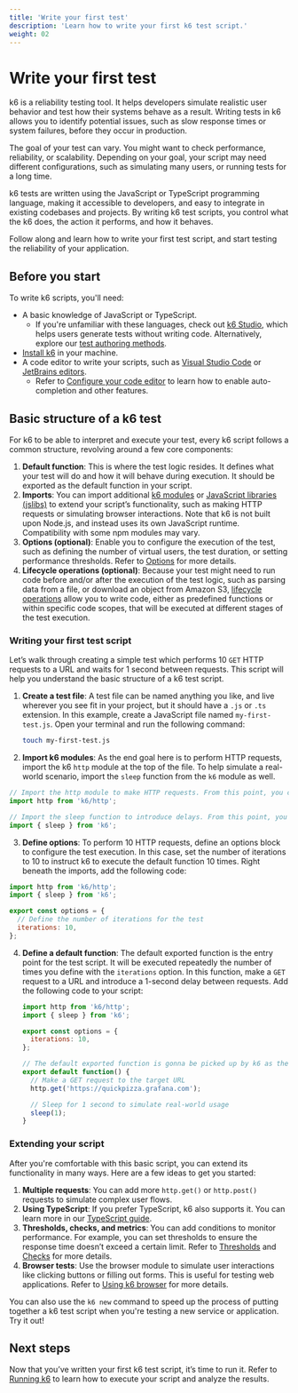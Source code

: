 ```yaml
---
title: 'Write your first test'
description: 'Learn how to write your first k6 test script.'
weight: 02
---
```


# Write your first test

k6 is a reliability testing tool. It helps developers simulate realistic user behavior and test how their systems behave as a result. Writing tests in k6 allows you to identify potential issues, such as slow response times or system failures, before they occur in production.

The goal of your test can vary. You might want to check performance, reliability, or scalability. Depending on your goal, your script may need different configurations, such as simulating many users, or running tests for a long time.

k6 tests are written using the JavaScript or TypeScript programming language, making it accessible to developers, and easy to integrate in existing codebases and projects. By writing k6 test scripts, you control what the k6 does, the action it performs, and how it behaves.

Follow along and learn how to write your first test script, and start testing the reliability of your application.

## Before you start

To write k6 scripts, you'll need:

- A basic knowledge of JavaScript or TypeScript.
  - If you're unfamiliar with these languages, check out [k6 Studio](https://grafana.com/docs/k6/<K6_VERSION>/k6-studio/), which helps users generate tests without writing code. Alternatively, explore our [test authoring methods](https://grafana.com/docs/k6/<K6_VERSION>/using-k6/test-authoring/).
- [Install k6](https://grafana.com/docs/k6/<K6_VERSION>/set-up/) in your machine.
- A code editor to write your scripts, such as [Visual Studio Code](https://code.visualstudio.com/) or [JetBrains editors](https://www.jetbrains.com/).
  - Refer to [Configure your code editor](https://grafana.com/docs/k6/<K6_VERSION>/set-up/configure-your-code-editor/) to learn how to enable auto-completion and other features.

## Basic structure of a k6 test

For k6 to be able to interpret and execute your test, every k6 script follows a common structure, revolving around a few core components:

1. **Default function**: This is where the test logic resides. It defines what your test will do and how it will behave during execution. It should be exported as the default function in your script.
2. **Imports**: You can import additional [k6 modules](https://grafana.com/docs/k6/<K6_VERSION>/javascript-api/) or [JavaScript libraries (jslibs)](https://grafana.com/docs/k6/<K6_VERSION>/javascript-api/jslib/) to extend your script’s functionality, such as making HTTP requests or simulating browser interactions. Note that k6 is not built upon Node.js, and instead uses its own JavaScript runtime. Compatibility with some npm modules may vary.
3. **Options (optional)**: Enable you to configure the execution of the test, such as defining the number of virtual users, the test duration, or setting performance thresholds. Refer to [Options](https://grafana.com/docs/k6/<K6_VERSION>/using-k6/k6-options/) for more details.
4. **Lifecycle operations (optional)**: Because your test might need to run code before and/or after the execution of the test logic, such as parsing data from a file, or download an object from Amazon S3, [lifecycle operations](https://grafana.com/docs/k6/<K6_VERSION>/using-k6/test-lifecycle/) allow you to write code, either as predefined functions or within specific code scopes, that will be executed at different stages of the test execution.

### Writing your first test script

Let’s walk through creating a simple test which performs 10 `GET` HTTP requests to a URL and waits for 1 second between requests. This script will help you understand the basic structure of a k6 test script.

1. **Create a test file**: A test file can be named anything you like, and live wherever you see fit in your project, but it should have a `.js` or `.ts` extension. In this example, create a JavaScript file named `my-first-test.js`. Open your terminal and run the following command:

   ```bash
   touch my-first-test.js
   ```

2. **Import k6 modules**: As the end goal here is to perform HTTP requests, import the k6 `http` module at the top of the file. To help simulate a real-world scenario, import the `sleep` function from the `k6` module as well.

<!-- md-k6:skip -->

```javascript
// Import the http module to make HTTP requests. From this point, you can use `http` methods to make HTTP requests.
import http from 'k6/http';

// Import the sleep function to introduce delays. From this point, you can use the `sleep` function to introduce delays in your test script.
import { sleep } from 'k6';
```

3. **Define options**: To perform 10 HTTP requests, define an options block to configure the test execution. In this case, set the number of iterations to 10 to instruct k6 to execute the default function 10 times. Right beneath the imports, add the following code:

<!-- md-k6:skip -->

```javascript
import http from 'k6/http';
import { sleep } from 'k6';

export const options = {
  // Define the number of iterations for the test
  iterations: 10,
};
```

4. **Define a default function**: The default exported function is the entry point for the test script. It will be executed repeatedly the number of times you define with the `iterations` option. In this function, make a `GET` request to a URL and introduce a 1-second delay between requests. Add the following code to your script:

   ```javascript
   import http from 'k6/http';
   import { sleep } from 'k6';

   export const options = {
     iterations: 10,
   };

   // The default exported function is gonna be picked up by k6 as the entry point for the test script. It will be executed repeatedly in "iterations" for the whole duration of the test.
   export default function() {
     // Make a GET request to the target URL
     http.get('https://quickpizza.grafana.com');

     // Sleep for 1 second to simulate real-world usage
     sleep(1);
   }
   ```

### Extending your script

After you're comfortable with this basic script, you can extend its functionality in many ways. Here are a few ideas to get you started:

1. **Multiple requests**: You can add more `http.get()` or `http.post()` requests to simulate complex user flows.
2. **Using TypeScript**: If you prefer TypeScript, k6 also supports it. You can learn more in our [TypeScript guide](https://grafana.com/docs/k6/<K6_VERSION>/using-k6/javascript-typescript-compatibility-mode/#typescript-support).
3. **Thresholds, checks, and metrics**: You can add conditions to monitor performance. For example, you can set thresholds to ensure the response time doesn’t exceed a certain limit. Refer to [Thresholds](https://grafana.com/docs/k6/<K6_VERSION>/using-k6/thresholds/) and [Checks](https://grafana.com/docs/k6/<K6_VERSION>/using-k6/checks/) for more details.
4. **Browser tests**: Use the browser module to simulate user interactions like clicking buttons or filling out forms. This is useful for testing web applications. Refer to [Using k6 browser](https://grafana.com/docs/k6/<K6_VERSION>/using-k6-browser/) for more details.

You can also use the `k6 new` command to speed up the process of putting together a k6 test script when you're testing a new service or application. Try it out!

## Next steps

Now that you’ve written your first k6 test script, it’s time to run it. Refer to [Running k6](https://grafana.com/docs/k6/<K6_VERSION>/get-started/running-k6/) to learn how to execute your script and analyze the results.
